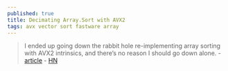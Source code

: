 ```yaml
---
published: true
title: Decimating Array.Sort with AVX2
tags: avx vector sort fastware array
---
```

> I ended up going down the rabbit hole re-implementing array sorting with AVX2 intrinsics, and there’s no reason I should go down alone. - [article](https://bits.houmus.org/2020-02-02/this-goes-to-eleven-pt5) - [HN](https://news.ycombinator.com/item?id=23279399)
